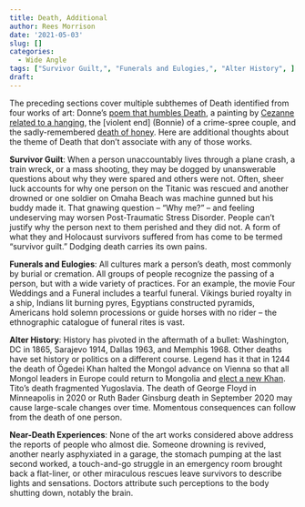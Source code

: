 ```yaml
---
title: Death, Additional
author: Rees Morrison
date: '2021-05-03'
slug: []
categories:
  - Wide Angle
tags: ["Survivor Guilt,", "Funerals and Eulogies,", "Alter History", ]
draft: 
---
```


The preceding sections cover multiple subthemes of Death identified from four works of art: Donne’s [poem that humbles Death](Donne), a painting by [Cezanne related to a hanging](Cezanne), the [violent end] (Bonnie) of a crime-spree couple, and the sadly-remembered [death of honey](Honey).   Here are additional thoughts about the theme of Death that don’t associate with any of those works.

<!--more-->

**Survivor Guilt**:  When a person unaccountably lives through a plane crash, a train wreck, or a mass shooting, they may be dogged by unanswerable questions about why they were spared and others were not.  Often, sheer luck accounts for why one person on the Titanic was rescued and another drowned or one soldier on Omaha Beach was machine gunned but his buddy made it.  That gnawing question – “Why me?” – and feeling undeserving may worsen Post-Traumatic Stress Disorder.    People can’t justify why the person next to them perished and they did not.  A form of what they and Holocaust survivors suffered from has come to be termed “survivor guilt.”  Dodging death carries its own pains. 

**Funerals and Eulogies**:  All cultures mark a person’s death, most commonly by burial or cremation.  All groups of people recognize the passing of a person, but with a wide variety of practices.  For an example, the movie Four Weddings and a Funeral includes a tearful funeral.  Vikings buried royalty in a ship, Indians lit burning pyres, Egyptians constructed pyramids, Americans hold solemn processions or guide horses with no rider – the ethnographic catalogue of funeral rites is vast.

**Alter History**:  History has pivoted in the aftermath of a bullet:  Washington, DC in 1865, Sarajevo 1914, Dallas 1963, and Memphis 1968.  Other deaths have set history or politics on a different course.  Legend has it that in 1244 the death of Ögedei Khan halted the Mongol advance on Vienna so that all Mongol leaders in Europe could return to Mongolia and [elect a new Khan](https://en.wikipedia.org/wiki/Siege_of_Esztergom_(1241)). Tito’s death fragmented Yugoslavia.  The death of George Floyd in Minneapolis in  2020 or Ruth Bader Ginsburg death in September 2020 may cause large-scale changes over time.  Momentous consequences can follow from the death of one person.

**Near-Death Experiences**:  None of the art works considered above address the reports of people who almost die.  Someone drowning is revived, another nearly asphyxiated in a garage, the stomach pumping at the last second worked, a touch-and-go struggle in an emergency room brought back a flat-liner,  or other miraculous rescues leave survivors to describe lights and sensations.  Doctors attribute such perceptions to the body shutting down, notably the brain.

